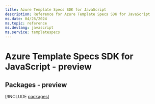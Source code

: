 ```yaml
---
title: Azure Template Specs SDK for JavaScript
description: Reference for Azure Template Specs SDK for JavaScript
ms.date: 04/26/2024
ms.topic: reference
ms.devlang: javascript
ms.service: templatespecs
---
```

# Azure Template Specs SDK for JavaScript - preview
## Packages - preview
[!INCLUDE [packages](template-specs-index.md)]